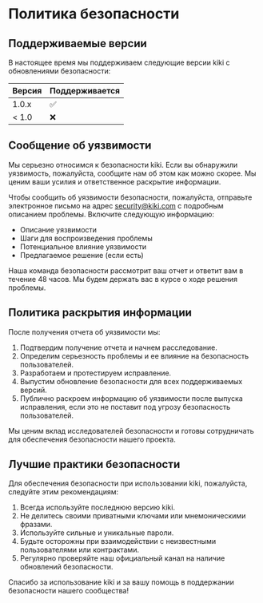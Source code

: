 # Политика безопасности

## Поддерживаемые версии

В настоящее время мы поддерживаем следующие версии kiki с обновлениями безопасности:

| Версия | Поддерживается |
| ------ | -------------- |
| 1.0.x  | :white_check_mark: |
| < 1.0  | :x:                |

## Сообщение об уязвимости

Мы серьезно относимся к безопасности kiki. Если вы обнаружили уязвимость, пожалуйста, сообщите нам об этом как можно скорее. Мы ценим ваши усилия и ответственное раскрытие информации.

Чтобы сообщить об уязвимости безопасности, пожалуйста, отправьте электронное письмо на адрес [security@kiki.com](mailto:security@kiki.com) с подробным описанием проблемы. Включите следующую информацию:

- Описание уязвимости
- Шаги для воспроизведения проблемы
- Потенциальное влияние уязвимости
- Предлагаемое решение (если есть)

Наша команда безопасности рассмотрит ваш отчет и ответит вам в течение 48 часов. Мы будем держать вас в курсе о ходе решения проблемы.

## Политика раскрытия информации

После получения отчета об уязвимости мы:

1. Подтвердим получение отчета и начнем расследование.
2. Определим серьезность проблемы и ее влияние на безопасность пользователей.
3. Разработаем и протестируем исправление.
4. Выпустим обновление безопасности для всех поддерживаемых версий.
5. Публично раскроем информацию об уязвимости после выпуска исправления, если это не поставит под угрозу безопасность пользователей.

Мы ценим вклад исследователей безопасности и готовы сотрудничать для обеспечения безопасности нашего проекта.

## Лучшие практики безопасности

Для обеспечения безопасности при использовании kiki, пожалуйста, следуйте этим рекомендациям:

1. Всегда используйте последнюю версию kiki.
2. Не делитесь своими приватными ключами или мнемоническими фразами.
3. Используйте сильные и уникальные пароли.
4. Будьте осторожны при взаимодействии с неизвестными пользователями или контрактами.
5. Регулярно проверяйте наш официальный канал на наличие обновлений безопасности.

Спасибо за использование kiki и за вашу помощь в поддержании безопасности нашего сообщества!
